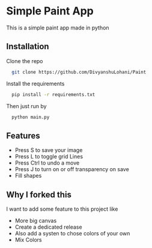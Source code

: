# Simple Paint App

This is a simple paint app made in python

## Installation

Clone the repo

```bash
  git clone https://github.com/DivyanshuLohani/Paint
```

Install the requirements

```bash
  pip install -r requirements.txt
```

Then just run by

```bash
  python main.py
```

## Features

- Press S to save your image
- Press L to toggle grid Lines
- Press Ctrl to undo a move
- Press J to turn on or off transparency on save
- Fill shapes

## Why I forked this
I want to add some feature to this project like 

- More big canvas
- Create a dedicated release
- Also add a systen to chose colors of your own
- Mix Colors